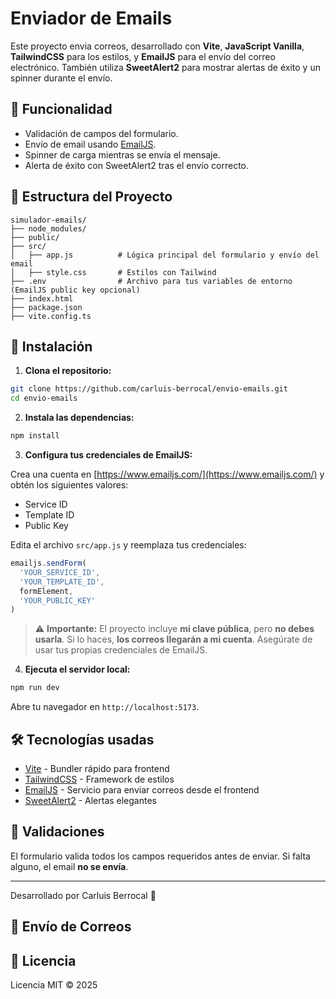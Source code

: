 # Enviador de Emails

Este proyecto envia correos, desarrollado con **Vite**, **JavaScript Vanilla**, **TailwindCSS** para los estilos, y **EmailJS** para el envío del correo electrónico. También utiliza **SweetAlert2** para mostrar alertas de éxito y un spinner durante el envío.

## 🎯 Funcionalidad

- Validación de campos del formulario.
- Envío de email usando [EmailJS](https://www.emailjs.com/).
- Spinner de carga mientras se envía el mensaje.
- Alerta de éxito con SweetAlert2 tras el envío correcto.

## 📂 Estructura del Proyecto

```
simulador-emails/
├── node_modules/
├── public/
├── src/
│   ├── app.js          # Lógica principal del formulario y envío del email
│   ├── style.css       # Estilos con Tailwind
├── .env                # Archivo para tus variables de entorno (EmailJS public key opcional)
├── index.html
├── package.json
├── vite.config.ts
```

## 🚀 Instalación

1. **Clona el repositorio:**

```bash
git clone https://github.com/carluis-berrocal/envio-emails.git
cd envio-emails
```

2. **Instala las dependencias:**

```bash
npm install
```

3. **Configura tus credenciales de EmailJS:**

Crea una cuenta en [https://www.emailjs.com/](https://www.emailjs.com/) y obtén los siguientes valores:

- Service ID
- Template ID
- Public Key

Edita el archivo `src/app.js` y reemplaza tus credenciales:

```js
emailjs.sendForm(
  'YOUR_SERVICE_ID',
  'YOUR_TEMPLATE_ID',
  formElement,
  'YOUR_PUBLIC_KEY'
)
```

> ⚠️ **Importante:** El proyecto incluye **mi clave pública**, pero **no debes usarla**. Si lo haces, **los correos llegarán a mi cuenta**. Asegúrate de usar tus propias credenciales de EmailJS.

4. **Ejecuta el servidor local:**

```bash
npm run dev
```

Abre tu navegador en `http://localhost:5173`.

## 🛠️ Tecnologías usadas

- [Vite](https://vitejs.dev/) - Bundler rápido para frontend
- [TailwindCSS](https://tailwindcss.com/) - Framework de estilos
- [EmailJS](https://www.emailjs.com/) - Servicio para enviar correos desde el frontend
- [SweetAlert2](https://sweetalert2.github.io/) - Alertas elegantes

## 🧪 Validaciones

El formulario valida todos los campos requeridos antes de enviar. Si falta alguno, el email **no se envía**.

---

Desarrollado por Carluis Berrocal 🚀
## 📧 Envío de Correos
## 📄 Licencia
Licencia MIT © 2025